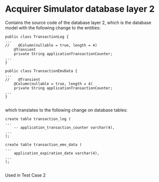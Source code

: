 

# Acquirer Simulator database layer 2

Contains the source code of the database layer 2, which is the database model with the following change to the entities:


```
public class TransactionLog {
...
//    @Column(nullable = true, length = 4)
    @Transient
    private String applicationTransactionCounter;
...
}

public class TransactionEmvData {
...
//    @Transient
    @Column(nullable = true, length = 4)
    private String applicationTransactionCounter;
...
}
    
```

which translates to the following change on database tables:

```
create table transaction_log (
...
    -- application_transaction_counter varchar(4),
...
);
    
create table transaction_emv_data (
...
    application_expiration_date varchar(4),
...
);
    
```


Used in Test Case 2
